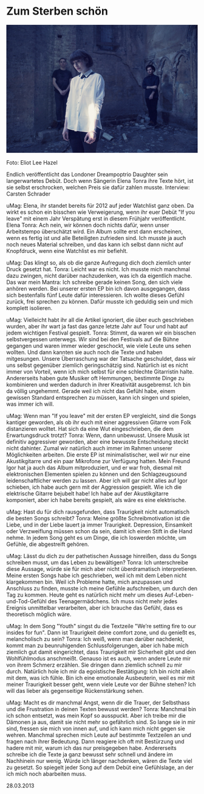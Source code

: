 # Zum Sterben schön

<img src="Images/Eliot Lee Hazel/daughter_5214_eliot_lee_hazel_small.jpg">

Foto: Eliot Lee Hazel

Endlich veröffentlicht das Londoner Dreampoptrio Daughter sein langerwartetes Debüt. Doch wenn Sängerin Elena Tonra ihre Texte hört, ist sie selbst erschrocken, welchen Preis sie dafür zahlen musste. Interview: Carsten Schrader

uMag: Elena, ihr standet bereits für 2012 auf jeder Watchlist ganz oben. Da wirkt es schon ein bisschen wie Verweigerung, wenn ihr euer Debüt "If you leave" mit einem Jahr Verspätung erst in diesem Frühjahr veröffentlicht.
Elena Tonra: Ach nein, wir können doch nichts dafür, wenn unser Arbeitstempo überschätzt wird. Ein Album sollte erst dann erscheinen, wenn es fertig ist und alle Beteiligten zufrieden sind. Ich musste ja auch noch neues Material schreiben, und das kann ich selbst dann nicht auf Knopfdruck, wenn eine Watchlist es mir befiehlt.

uMag: Das klingt so, als ob die ganze Aufregung dich doch ziemlich unter Druck gesetzt hat.
Tonra: Leicht war es nicht. Ich musste mich manchmal dazu zwingen, nicht darüber nachzudenken, was ich da eigentlich mache. Das war mein Mantra: Ich schreibe gerade keinen Song, den sich viele anhören werden. Bei unserer ersten EP bin ich davon ausgegangen, dass sich bestenfalls fünf Leute dafür interessieren. Ich wollte dieses Gefühl zurück, frei sprechen zu können. Dafür musste ich geduldig sein und mich komplett isolieren.

uMag: Vielleicht habt ihr all die Artikel ignoriert, die über euch geschrieben wurden, aber ihr wart ja fast das ganze letzte Jahr auf Tour und habt auf jedem wichtigen Festival gespielt.
Tonra: Stimmt, da waren wir ein bisschen selbstvergessen unterwegs. Wir sind bei den Festivals auf die Bühne gegangen und waren immer wieder geschockt, wie viele Leute uns sehen wollten. Und dann kannten sie auch noch die Texte und haben mitgesungen. Unsere Überraschung war der Tatsache geschuldet, dass wir uns selbst gegenüber ziemlich geringschätzig sind. Natürlich ist es nicht immer von Vorteil, wenn ich mich selbst für eine schlechte Gitarristin halte. Andererseits haben gute Musiker oft Hemmungen, bestimmte Dinge zu kombinieren und werden dadurch in ihrer Kreativität ausgebremst. Ich bin da völlig ungehemmt. Gerade weil ich nicht das Gefühl habe, einem gewissen Standard entsprechen zu müssen, kann ich singen und spielen, was immer ich will.

uMag: Wenn man "If you leave" mit der ersten EP vergleicht, sind die Songs kantiger geworden, als ob ihr euch mit einer aggressiven Gitarre vom Folk distanzieren wolltet. Hat sich da eine Wut eingeschrieben, die dem Erwartungsdruck trotzt?
Tonra: Wenn, dann unbewusst. Unsere Musik ist definitiv aggressiver geworden, aber eine bewusste Entscheidung steckt nicht dahinter. Zumal wir natürlich auch immer im Rahmen unserer Möglichkeiten arbeiten. Die erste EP ist minimalistischer, weil wir nur eine Akustikgitarre und ein paar Mikrofone zur Verfügung hatten. Mein Freund Igor hat ja auch das Album mitproduziert, und er war froh, diesmal mit elektronischen Elementen spielen zu können und den Schlagzeugsound leidenschaftlicher werden zu lassen. Aber ich will gar nicht alles auf Igor schieben, ich habe auch gern mit der Aggression gespielt. Wie ich die elektrische Gitarre bejubelt habe! Ich habe auf der Akustikgitarre komponiert, aber ich habe bereits gespielt, als wäre es eine elektrische.

uMag: Hast du für dich rausgefunden, dass Traurigkeit nicht automatisch die besten Songs schreibt?
Tonra: Meine größte Schreibmotivation ist die Liebe, und in der Liebe lauert ja immer Traurigkeit. Depression, Einsamkeit oder Verzweiflung müssen schon da sein, damit ich einen Stift in die Hand nehme. In jedem Song geht es um Dinge, die ich loswerden möchte, um Gefühle, die abgestreift gehören.

uMag: Lässt du dich zu der pathetischen Aussage hinreißen, dass du Songs schreiben musst, um das Leben zu bewältigen?
Tonra: Ich unterschreibe diese Aussage, würde sie für mich aber nicht überdramatisch interpretieren. Meine ersten Songs habe ich geschrieben, weil ich mit dem Leben nicht klargekommen bin. Weil ich Probleme hatte, mich anzupassen und Anschluss zu finden, musste ich meine Gefühle aufschreiben, um durch den Tag zu kommen. Heute geht es natürlich nicht mehr um dieses Auf-Leben-und-Tod-Gefühl des Teenagermädchens. Ich muss nicht mehr jedes Ereignis unmittelbar verarbeiten, aber ich brauche das Gefühl, dass es theoretisch möglich wäre.

uMag: In dem Song "Youth" singst du die Textzeile "We’re setting fire to our insides for fun". Dann ist Traurigkeit deine comfort zone, und du genießt es, melancholisch zu sein?
Tonra: Ich weiß, wenn man darüber nachdenkt, kommt man zu beunruhigenden Schlussfolgerungen, aber ich habe mich ziemlich gut damit eingerichtet, dass Traurigkeit mir Sicherheit gibt und den Wohlfühlmodus anschmeißt. Genauso ist es auch, wenn andere Leute mir von ihrem Schmerz erzählen. Sie dringen dann ziemlich schnell zu mir durch. Natürlich hole ich mir da egoistische Bestätigung: Ich bin nicht allein mit dem, was ich fühle. Bin ich eine emotionale Ausbeuterin, weil es mir mit meiner Traurigkeit besser geht, wenn viele Leute vor der Bühne stehen? Ich will das lieber als gegenseitige Rückenstärkung sehen.

uMag: Macht es dir manchmal Angst, wenn dir die Trauer, der Selbsthass und die Frustration in deinen Texten bewusst werden?
Tonra: Manchmal bin ich schon entsetzt, was mein Kopf so ausspuckt. Aber ich treibe mir die Dämonen ja aus, damit sie nicht mehr so gefährlich sind. So lange sie in mir sind, fressen sie mich von innen auf, und ich kann mich nicht gegen sie wehren. Manchmal sprechen mich Leute auf bestimmte Textzeilen an und fragen nach ihrer Bedeutung. Dann reagiere ich oft mit Bestürzung und hadere mit mir, warum ich das nur preisgegeben habe. Andererseits schreibe ich die Texte ja ganz bewusst sehr schnell und ändere im Nachhinein nur wenig. Würde ich länger nachdenken, wären die Texte viel zu gesetzt. So spiegelt jeder Song auf dem Debüt eine Gefühlslage, an der ich mich noch abarbeiten muss.

28.03.2013
